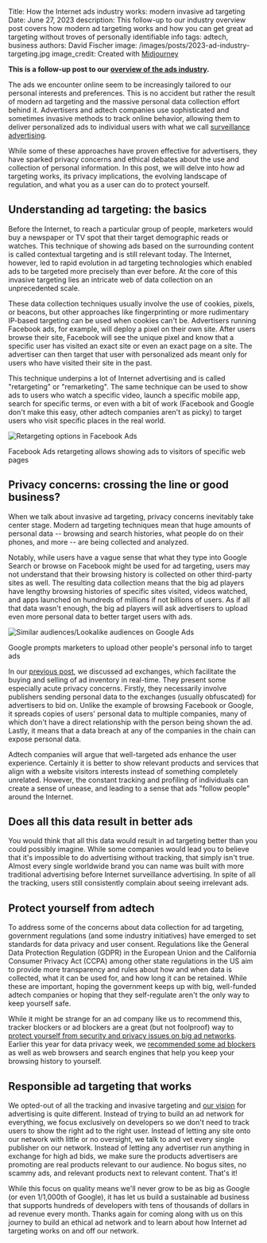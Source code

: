 Title: How the Internet ads industry works: modern invasive ad targeting
Date: June 27, 2023
description: This follow-up to our industry overview post covers how modern ad targeting works and how you can get great ad targeting without troves of personally identifiable info
tags: adtech, business
authors: David Fischer
image: /images/posts/2023-ad-industry-targeting.jpg
image_credit: <span>Created with <a href="https://www.midjourney.com/" title="creepy ad targeting, invasive advertising, personalized advertising, ads that know what you think, ads that follow you around the internet, cyberpunk, watercolor style">Midjourney</a></span>

**This is a follow-up post to our [overview of the ads industry]({filename}../posts/2023-ad-industry-overview.md).**

The ads we encounter online seem to be increasingly tailored to our personal interests and preferences.
This is no accident but rather the result of modern ad targeting
and the massive personal data collection effort behind it.
Advertisers and adtech companies use sophisticated and sometimes invasive methods to track online behavior,
allowing them to deliver personalized ads to individual users
with what we call [surveillance advertising]({filename}/pages/learning-hub/surveillance-advertising.md).

While some of these approaches have proven effective for advertisers,
they have sparked privacy concerns and ethical debates about the use and collection of personal information.
In this post, we will delve into how ad targeting works, its privacy implications,
the evolving landscape of regulation, and what you as a user can do to protect yourself.


## Understanding ad targeting: the basics

Before the Internet, to reach a particular group of people,
marketers would buy a newspaper or TV spot that their target demographic reads or watches.
This technique of showing ads based on the surrounding content is called contextual targeting and is still relevant today.
The Internet, however, led to rapid evolution in ad targeting technologies
which enabled ads to be targeted more precisely than ever before.
At the core of this invasive targeting lies an intricate web of data collection on an unprecedented scale.

These data collection techniques usually involve the use of cookies, pixels, or beacons,
but other approaches like fingerprinting or more rudimentary IP-based targeting can be used
when cookies can't be.
Advertisers running Facebook ads, for example, will deploy a pixel on their own site.
After users browse their site, Facebook will see the unique pixel and know that a specific user has visited
an exact site or even an exact page on a site.
The advertiser can then target that user with personalized ads meant only for users who have visited their site in the past.

This technique underpins a lot of Internet advertising and is called "retargeting" or "remarketing".
The same technique can be used to show ads to users who watch a specific video, launch a specific mobile app, search for specific terms, or even with a bit of work (Facebook and Google don't make this easy, other adtech companies aren't as picky) to target users who visit specific places in the real world.


<div class="postimage text-center">
  <img class="w-50 shadow-lg" src="{static}../images/posts/2023-ad-targeting-fbads-retargeting.png" alt="Retargeting options in Facebook Ads">
  <p>Facebook Ads retargeting allows showing ads to visitors of specific web pages</p>
</div>


## Privacy concerns: crossing the line or good business?

When we talk about invasive ad targeting, privacy concerns inevitably take center stage.
Modern ad targeting techniques mean that huge amounts of personal data
-- browsing and search histories, what people do on their phones, and more --
are being collected and analyzed.

Notably, while users have a vague sense that what they type into Google Search or browse on Facebook
might be used for ad targeting, users may not understand that their browsing history is collected on other third-party sites as well.
The resulting data collection means that the big ad players have lengthy browsing histories of specific sites visited, videos watched, and apps launched on hundreds of millions if not billions of users.
As if all that data wasn't enough,
the big ad players will ask advertisers to upload even more personal data to better target users with ads.

<div class="postimage text-center">
  <img class="w-75 shadow-lg" src="{static}../images/posts/2023-ad-targeting-googleads-uploadpii.png" alt="Similar audiences/Lookalike audiences on Google Ads">
  <p>Google prompts marketers to upload other people's personal info to target ads</p>
</div>

In our [previous post]({filename}../posts/2023-ad-industry-overview.md),
we discussed ad exchanges, which facilitate the buying and selling of ad inventory in real-time.
They present some especially acute privacy concerns.
Firstly, they necessarily involve publishers sending personal data to the exchanges
(usually obfuscated) for advertisers to bid on.
Unlike the example of browsing Facebook or Google,
it spreads copies of users' personal data to multiple companies,
many of which don't have a direct relationship with the person being shown the ad.
Lastly, it means that a data breach at any of the companies in the chain can expose personal data.

Adtech companies will argue that well-targeted ads enhance the user experience.
Certainly it is better to show relevant products and services that align with a website visitors interests
instead of something completely unrelated.
However, the constant tracking and profiling of individuals can create a sense of unease,
and leading to a sense that ads "follow people" around the Internet.


## Does all this data result in better ads

You would think that all this data would result in ad targeting better than you could possibly imagine.
While some companies would lead you to believe that it's impossible to do advertising without tracking,
that simply isn't true.
Almost every single worldwide brand you can name was built with more traditional advertising
before Internet surveillance advertising.
In spite of all the tracking, users still consistently complain about seeing irrelevant ads.


## Protect yourself from adtech

To address some of the concerns about data collection for ad targeting,
government regulations (and some industry initiatives) have emerged to set standards for data privacy and user consent.
Regulations like the General Data Protection Regulation (GDPR) in the European Union
and the California Consumer Privacy Act (CCPA) among other state regulations in the US
aim to provide more transparency and rules about how and when data is collected,
what it can be used for, and how long it can be retained.
While these are important, hoping the government keeps up with big, well-funded adtech companies
or hoping that they self-regulate aren't the only way to keep yourself safe.

While it might be strange for an ad company like us to recommend this,
tracker blockers or ad blockers are a great (but not foolproof) way to
[protect yourself from security and privacy issues on big ad networks]({filename}../posts/2023-keeping-yourself-safe-privacy-issues-advertising.md).
Earlier this year for data privacy week,
we [recommended some ad blockers]({filename}../posts/2023-data-privacy-week.md#ad-blockers)
as well as web browsers and search engines that help you keep your browsing history to yourself.


## Responsible ad targeting that works

We opted-out of all the tracking and invasive targeting and
[our vision]({filename}../pages/vision.md) for advertising is quite different.
Instead of trying to build an ad network for everything, we focus exclusively on developers
so we don't need to track users to show the right ad to the right user.
Instead of letting any site onto our network with little or no oversight,
we talk to and vet every single publisher on our network.
Instead of letting any advertiser run anything in exchange for high ad bids,
we make sure the products advertisers are promoting are real products relevant to our audience.
No bogus sites, no scammy ads, and relevant products next to relevant content. That's it!

While this focus on quality means we'll never grow to be as big as Google (or even 1/1,000th of Google),
it has let us build a sustainable ad business that supports hundreds
of developers with tens of thousands of dollars in ad revenue every month.
Thanks again for coming along with us on this journey to build an ethical ad network
and to learn about how Internet ad targeting works on and off our network.
